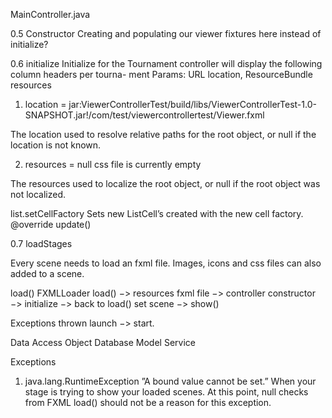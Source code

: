 MainController.java

0.5 Constructor
Creating and populating our viewer fixtures here instead of initialize?

0.6 initialize
Initialize for the Tournament controller will display the following column headers per tourna-
ment Params: URL location, ResourceBundle resources

1. location = jar:ViewerControllerTest/build/libs/ViewerControllerTest-1.0-SNAPSHOT.jar!/com/test/viewercontrollertest/Viewer.fxml

The location used to resolve relative paths for the root object, or null if the location is not known.

2. resources = null css file is currently empty

The resources used to localize the root object, or null if the root object was not
localized.

list.setCellFactory Sets new ListCell’s created with the new cell factory. @override update()

0.7 loadStages

Every scene needs to load an fxml file. Images, icons and css files can also added to a scene.

load() FXMLLoader load() −>
resources fxml file −> 
controller constructor −>
initialize −>
back to load() set scene 
−> show()

Exceptions thrown launch −> start. 

Data Access Object
Database
Model
Service

Exceptions
1. java.lang.RuntimeException ”A bound value cannot be set.” When your stage is trying to show your
loaded scenes. At this point, null checks from FXML load() should not be a reason for this exception.
